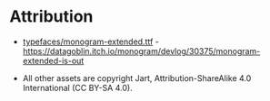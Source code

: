 # Attribution

* [typefaces/monogram-extended.ttf]() - https://datagoblin.itch.io/monogram/devlog/30375/monogram-extended-is-out

* All other assets are copyright Jart, Attribution-ShareAlike 4.0 International (CC BY-SA 4.0).
